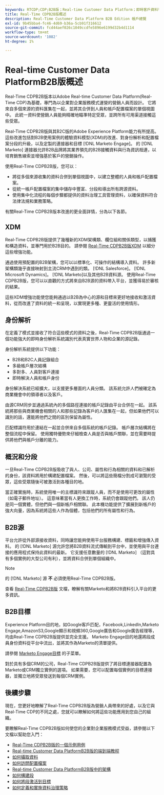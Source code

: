 ```yaml
---
keywords: RTCDP;CDP;B2B版；Real-time Customer Data Platform；即時客戶資料平台；即時cdp;b2b;cdp；客戶AI
title: Real-Time CDPB2B版概述
description: Real-Time Customer Data Platform B2B Edition 帳戶總覽
exl-id: 9b45bba4-fc46-4d69-b36a-5cb91f316612
source-git-commit: fcd44aef026c1049ccdfe5896e6199d32b4d1114
workflow-type: tm+mt
source-wordcount: '1082'
ht-degree: 1%

---
```


# Real-time Customer Data PlatformB2B版概述

Real-Time CDPB2B版本以Adobe Real-time Customer Data Platform(Real-Time CDP)為基礎，專門為以企業對企業服務模式運營的營銷人員而設計。 它將來自多個來源的資料匯集在一起，並將其合併到人員和帳戶配置檔案的單個視圖中。 此統一資料使營銷人員能夠精確地瞄準特定受眾，並跨所有可用渠道接觸這些受眾。

Real-Time CDPB2B版與其B2C版的Adobe Experience Platform能力有所提高。 這些改進包括對B2B使用案例的體驗資料模型(XDM)的改進、對身份解析和配置檔案分段的升級，以及定製的連接器和目標 [!DNL Marketo Engage]。 的 [!DNL Marketo] 連接器允許B2B品牌將其業界領先的B2B接觸資料與行為資訊相連，以培育銷售線索並增強基於客戶的營銷操作。

使用Real-Time CDPB2B版，您可以：

* 將從多個來源收集的資料合併到單個視圖中，以建立整體的人員和帳戶配置檔案。
* 從統一帳戶配置檔案的集中儲存中豐富、分段和導出所有跨源資料。
* 使用集中化流程的每個步驟都提供的資料治理工具管理資料，以確保資料符合法律法規和業務策略。

有關Real-Time CDPB2B版本改進的更全面詳情，分為以下各節。

## XDM

Real-Time CDPB2B版提供了幾種新的XDM架構類、欄位組和關係類型，以捕獲和構造資料，並專門用於B2B目的。 請參閱 [Real-Time CDPB2B版XDM](./schemas/b2b.md) 以細分這些增強功能。

通過使用預配置的B2B架構，您可以以標準化、可操作的結構導入資料。 許多新架構類幾乎直接映射到主流CRM中遇到的類。 [!DNL Salesforce]。 [!DNL Microsoft Dynamics]。 [!DNL Marketo]以及其他B2B資料源。 使用Real-Time CDPB2B版，您可以以直觀的方式將來自B2B源的資料帶入平台，並獲得易於審核的結果。

這些XDM增強功能使您能夠通過以B2B為中心的源和目標來更好地接收和激活資料，從而改進了資料的統一和呈現，以實現更多種、更靈活的使用情形。

## 身份解析

在定義了模式並接收了符合這些模式的資料之後，Real-Time CDPB2B版通過一個功能強大的即時身份解析系統識別代表真實世界人物和企業的源記錄。

身份解析系統提供以下功能：

* B2B和B2C人員記錄組合
* 多級帳戶層次結構
* 多對多、人員對客戶連接
* 即時解決人員和帳戶身份

身份解決系統已經擴大，以支援更多層面的人員分類。 該系統允許人們被確定為商業機會中的領導者以及客戶。

由源CRM同步並通過系統內的多個路徑連接的帳戶記錄由平台合併在一起。 該系統將那些與商業機會相關的人和那些記錄為客戶的人匯集在一起，但如果他們可以識別的話，還能將他們之間的區別保留為屬性。

匹配標識符用於連結在一起並合併來自多個系統的帳戶記錄。 帳戶層次結構將在整個流程中保留。 使用獨特優勢來仔細檢查人員是否與帳戶關聯，並在需要時提供將他們與帳戶分離的能力。

## 概況和分段

一旦Real-Time CDPB2B版吸收了與人、公司、屬性和行為相關的資料和已解析的身份，該資料將用於構建配置檔案。 然後，可以將這些簡檔分割成可瀏覽的受眾，這些受眾隨後可被激活到各種目的地。

當正確實施時，系統使用唯一的主標識符來跟蹤人員，而不是使用可更改的屬性（如電子郵件地址）。 這意味著當有人更換工作時，系統仍會跟蹤他們。 該人仍是同一個實體，但他們與一個新帳戶相關聯。 此本機功能提供了擴展到新帳戶的強大向量，因為系統將這些人作為個體，包括他們的所有屬性和行為。

## B2B源

平台允許從外部源接收資料，同時讓您能夠使用平台服務構建、標籤和增強傳入資料。 的 [!DNL Marketo] 源允許您將B2B資料流式傳輸到平台中，並使用與平台連接的應用程式保持此資料的最新。 它支援任意數量的 [!DNL Marketo] （這對具有多個實例的大型公司有利），並將資料合併到單個組織中。

>[!NOTE]
>
>的 [!DNL Marketo] 源 **不** 必須使用Real-Time CDPB2B版。

查看 [Real-Time CDPB2B版](./sources/b2b.md) 文檔，瞭解有關Marketo和將B2B資料引入平台的更多資訊。

## B2B目標

Experience Platform目的地，如Google客戶匹配，Facebook,LinkedIn,Marketo Engage,AmazonS3,Google顯示和視頻360,Google廣告和Google廣告經理等，均由Real-Time CDPB2B版提供並完全支援。 Marketo Engage目的地還將段成員身份資料從平台中流出，並將其作為Marketo的清單提供。

請參閱 [Marketo Engage目標](../destinations/catalog/adobe/marketo-engage.md) 的子菜單。

對於具有多個CRM的公司，Real-Time CDPB2B版提供了將目標連接器配置為Marketo或CRM獨立實例的選項。 如果需要，您可以配置每個實例的目標連接器，並獨立地將受眾發送到每個CRM實例。

## 後續步驟

現在，您更好地瞭解了Real-Time CDPB2B版為營銷人員帶來的好處，以及它與Real-Time CDP的不同之處，您就可以瞭解如何將這些功能應用到您自己的組織。

要瞭解Real-Time CDPB2B版如何使您的企業對企業服務模式受益，請參閱以下文檔以幫助您入門：

* [Real-Time CDPB2B版的一個示例用例](./b2b-use-case.md)
* [Real-time Customer Data PlatformB2B版的端到端教程](./b2b-tutorial.md)
* [如何攝取資料](./sources/b2b.md)
* [如何訪問配置檔案](./profile/profile-overview.md)
* [Real-time Customer Data PlatformB2B版中的架構](./schemas/b2b.md)
* [如何構建段](./segmentation/b2b.md)
* [如何將段激活到目標](./destinations/b2b.md)
* [如何定義和實施資料治理策略](./privacy/data-governance-overview.md)
